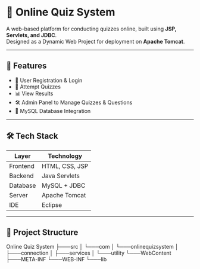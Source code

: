 # 🎯 Online Quiz System

A web-based platform for conducting quizzes online, built using **JSP, Servlets, and JDBC**.  
Designed as a Dynamic Web Project for deployment on **Apache Tomcat**.

---

## 🚀 Features
- 🔐 User Registration & Login
- 📝 Attempt Quizzes
- 📊 View Results
- 🛠️ Admin Panel to Manage Quizzes & Questions
- 💾 MySQL Database Integration

---

## 🛠️ Tech Stack
Layer       | Technology
------------|----------------
Frontend    | HTML, CSS, JSP
Backend     | Java Servlets
Database    | MySQL + JDBC
Server      | Apache Tomcat
IDE         | Eclipse

---

## 📂 Project Structure
Online Quiz System
    ├───src
    │   └───com
    │       └───onlinequizsystem
    │           ├───connection
    │           ├───services
    │           └───utility
    └───WebContent
        ├───META-INF
        └───WEB-INF
            └───lib
